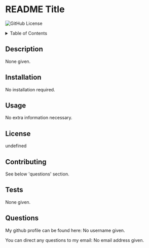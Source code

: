 # README Title

![GitHub License](https://img.shields.io/badge/license-MIT-red.svg)


<details>
	<summary>Table of Contents</summary>
	<ol>
		<li><a href="#description">Description</a></li>
		<li><a href="#installation">Installation</a></li>
		<li><a href="#usage">Usage</a></li>
		<li><a href="#license">License</a></li>
		<li><a href="#contributing">Contributing</a></li>
		<li><a href="#tests">Tests</a></li>
		<li><a href="#questions">Questions</a></li>
	</ol>
</details>


## Description
None given.


## Installation
No installation required.


## Usage
No extra information necessary.


## License
undefined


## Contributing
See below 'questions' section.


## Tests
None given.


## Questions
My github profile can be found here: No username given.

You can direct any questions to my email: No email address given.